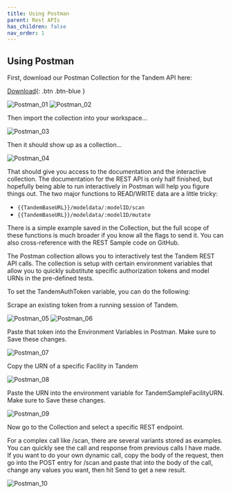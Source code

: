 ```yaml
---
title: Using Postman
parent: Rest APIs
has_children: false
nav_order: 1
---
```

## Using Postman

First, download our Postman Collection for the Tandem API here:

[Download](https://documenter.getpostman.com/view/15787353/UVeFMRdB){: .btn .btn-blue }

![Postman_01](./img/postman_01.png)
![Postman_02](./img/postman_02.png)

Then import the collection into your workspace...

![Postman_03](./img/postman_03.png)

Then it should show up as a collection...

![Postman_04](./img/postman_04.png)

That should give you access to the documentation and the interactive collection.  The documentation for the REST API is only half finished, but hopefully being able to run interactively in Postman will help you figure things out.  The two major functions to READ/WRITE data are a little tricky:  
- `{{TandemBaseURL}}/modeldata/:modelID/scan`  
- `{{TandemBaseURL}}/modeldata/:modelID/mutate`  

There is a simple example saved in the Collection, but the full scope of these functions is much broader if you know all the flags to send it.  You can also cross-reference with the REST Sample code on GitHub. 

The Postman collection allows you to interactively test the Tandem REST API calls.  The collection is setup with certain environment variables that allow you to quickly substitute specific authorization tokens and model URNs in the pre-defined tests.

To set the TandemAuthToken variable, you can do the following:

Scrape an existing token from a running session of Tandem.

![Postman_05](./img/postman_05.png)
![Postman_06](./img/postman_06.png)

Paste that token into the Environment Variables in Postman.  Make sure to Save these changes.

![Postman_07](./img/postman_07.png)

Copy the URN of a specific Facility in Tandem

![Postman_08](./img/postman_08.png)

Paste the URN into the environment variable for TandemSampleFacilityURN.  Make sure to Save these changes.

![Postman_09](./img/postman_09.png)

Now go to the Collection and select a specific REST endpoint.

For a complex call like /scan, there are several variants stored as examples.  You can quickly see the call and response from previous calls I have made.  If you want to do your own dynamic call, copy the body of the request, then go into the POST entry for /scan and paste that into the body of the call, change any values you want, then hit Send to get a new result.

![Postman_10](./img/postman_10.png)
